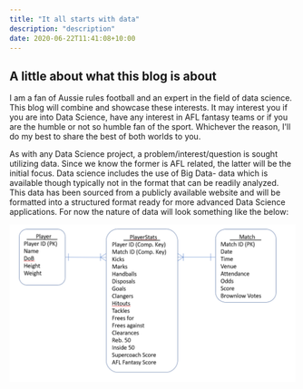 ```yaml
---
title: "It all starts with data"
description: "description"
date: 2020-06-22T11:41:08+10:00
---
```


## A little about what this blog is about

I am a fan of Aussie rules football and an expert in the field of data science. This blog will combine and showcase these interests. It may interest you if you are into Data Science, have any interest in AFL fantasy teams or if you are the humble or not so humble fan of the sport. Whichever the reason, I'll do my best to share the best of both worlds to you.

As with any Data Science project, a problem/interest/question is sought utilizing data. Since we know the former is AFL related, the latter will be the initial focus. Data science includes the use of Big Data- data which is available though typically not in the format that can be readily analyzed. This data has been sourced from a publicly available website and will be formatted into a structured format ready for more advanced Data Science applications. For now the nature of data will look something like the below: 

<img src="Proposed ERD.PNG"
     alt="Proposed Entity Relationship Diagram"
     style="float: left; margin-right: 10px;" />
